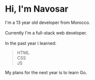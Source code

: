 # Hi, I'm Navosar

I'm a 13 year old developer from Morocco.<br><br>
Currently I'm a full-stack web developer.<br><br>
In the past year i learned:<br>
> HTML<br>
> CSS<br>
> JS<br>

My plans for the next year is to learn Go.
